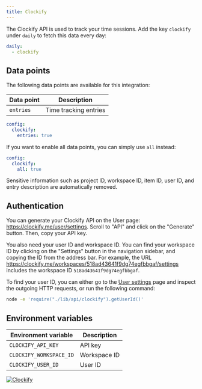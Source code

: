 ```yaml
---
title: Clockify
---
```


The Clockify API is used to track your time sessions. Add the key `clockify` under `daily` to fetch this data every day:

```yaml title=".stethoscoperc.yml"
daily:
  - clockify
```

## Data points

The following data points are available for this integration:

| Data point | Description           |
| ---------- | --------------------- |
| `entries`  | Time tracking entries |

```yaml title=".stethoscoperc.yml"
config:
  clockify:
    entries: true
```

If you want to enable all data points, you can simply use `all` instead:

```yaml title=".stethoscoperc.yml"
config:
  clockify:
    all: true
```

Sensitive information such as project ID, workspace ID, item ID, user ID, and entry description are automatically removed.

## Authentication

You can generate your Clockify API on the User page: https://clockify.me/user/settings. Scroll to "API" and click on the "Generate" button. Then, copy your API key.

You also need your user ID and workspace ID. You can find your workspace ID by clicking on the "Settings" button in the navigation sidebar, and copying the ID from the address bar. For example, the URL https://clockify.me/workspaces/518ad43641f9dg74egfbbgaf/settings includes the workspace ID `518ad43641f9dg74egfbbgaf`.

To find your user ID, you can either go to the [User settings](https://clockify.me/user/settings) page and inspect the outgoing HTTP requests, or run the following command:

```bash
node -e 'require("./lib/api/clockify").getUserId()'
```

## Environment variables

| Environment variable    | Description  |
| ----------------------- | ------------ |
| `CLOCKIFY_API_KEY`      | API key      |
| `CLOCKIFY_WORKSPACE_ID` | Workspace ID |
| `CLOCKIFY_USER_ID`      | User ID      |

<a href="/docs/integrations/clockify"><img class="logos" alt="Clockify" src="https://stethoscope.js.org/branding/integrations/clockify.png" /></a>
